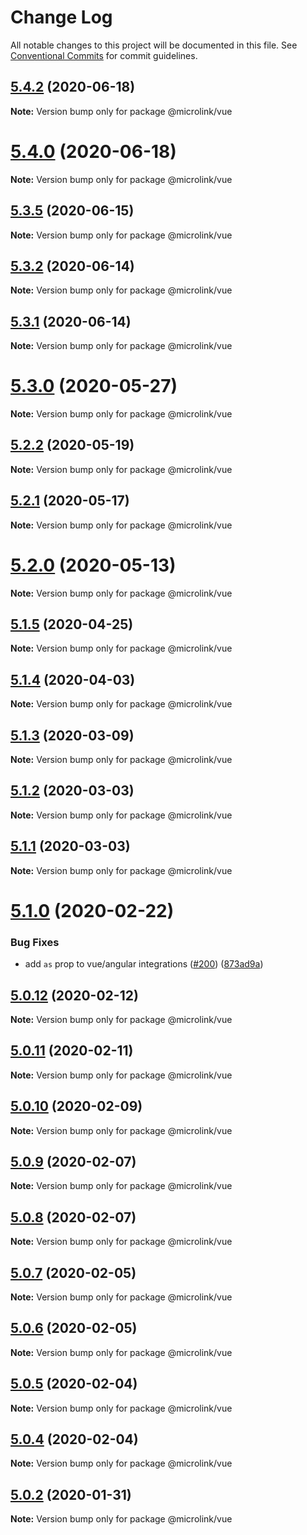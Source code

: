 # Change Log

All notable changes to this project will be documented in this file.
See [Conventional Commits](https://conventionalcommits.org) for commit guidelines.

## [5.4.2](http://github.com/microlinkhq/sdk/tree/master/packages/vue/compare/v5.4.0...v5.4.2) (2020-06-18)

**Note:** Version bump only for package @microlink/vue





# [5.4.0](http://github.com/microlinkhq/sdk/tree/master/packages/vue/compare/v5.3.5...v5.4.0) (2020-06-18)

**Note:** Version bump only for package @microlink/vue





## [5.3.5](http://github.com/microlinkhq/sdk/tree/master/packages/vue/compare/v5.3.4...v5.3.5) (2020-06-15)

**Note:** Version bump only for package @microlink/vue





## [5.3.2](http://github.com/microlinkhq/sdk/tree/master/packages/vue/compare/v5.3.1...v5.3.2) (2020-06-14)

**Note:** Version bump only for package @microlink/vue





## [5.3.1](http://github.com/microlinkhq/sdk/tree/master/packages/vue/compare/v5.3.0...v5.3.1) (2020-06-14)

**Note:** Version bump only for package @microlink/vue





# [5.3.0](http://github.com/microlinkhq/sdk/tree/master/packages/vue/compare/v5.2.2...v5.3.0) (2020-05-27)

**Note:** Version bump only for package @microlink/vue





## [5.2.2](http://github.com/microlinkhq/sdk/tree/master/packages/vue/compare/v5.2.1...v5.2.2) (2020-05-19)

**Note:** Version bump only for package @microlink/vue





## [5.2.1](http://github.com/microlinkhq/sdk/tree/master/packages/vue/compare/v5.2.0...v5.2.1) (2020-05-17)

**Note:** Version bump only for package @microlink/vue





# [5.2.0](http://github.com/microlinkhq/sdk/tree/master/packages/vue/compare/v5.1.5...v5.2.0) (2020-05-13)

**Note:** Version bump only for package @microlink/vue





## [5.1.5](http://github.com/microlinkhq/sdk/tree/master/packages/vue/compare/v5.1.4...v5.1.5) (2020-04-25)

**Note:** Version bump only for package @microlink/vue





## [5.1.4](http://github.com/microlinkhq/sdk/tree/master/packages/vue/compare/v5.1.3...v5.1.4) (2020-04-03)

**Note:** Version bump only for package @microlink/vue





## [5.1.3](http://github.com/microlinkhq/sdk/tree/master/packages/vue/compare/v5.1.2...v5.1.3) (2020-03-09)

**Note:** Version bump only for package @microlink/vue





## [5.1.2](http://github.com/microlinkhq/sdk/tree/master/packages/vue/compare/v5.1.1...v5.1.2) (2020-03-03)

**Note:** Version bump only for package @microlink/vue





## [5.1.1](http://github.com/microlinkhq/sdk/tree/master/packages/vue/compare/v5.1.0...v5.1.1) (2020-03-03)

**Note:** Version bump only for package @microlink/vue





# [5.1.0](http://github.com/microlinkhq/sdk/tree/master/packages/vue/compare/v5.0.12...v5.1.0) (2020-02-22)


### Bug Fixes

* add `as` prop to vue/angular integrations ([#200](http://github.com/microlinkhq/sdk/tree/master/packages/vue/issues/200)) ([873ad9a](http://github.com/microlinkhq/sdk/tree/master/packages/vue/commit/873ad9ac0cfbc670aa3e4b53d11ab2d1684ea1ca))





## [5.0.12](http://github.com/microlinkhq/sdk/tree/master/packages/vue/compare/v5.0.11...v5.0.12) (2020-02-12)

**Note:** Version bump only for package @microlink/vue





## [5.0.11](http://github.com/microlinkhq/sdk/tree/master/packages/vue/compare/v5.0.10...v5.0.11) (2020-02-11)

**Note:** Version bump only for package @microlink/vue





## [5.0.10](http://github.com/microlinkhq/sdk/tree/master/packages/vue/compare/v5.0.9...v5.0.10) (2020-02-09)

**Note:** Version bump only for package @microlink/vue





## [5.0.9](http://github.com/microlinkhq/sdk/tree/master/packages/vue/compare/v5.0.8...v5.0.9) (2020-02-07)

**Note:** Version bump only for package @microlink/vue





## [5.0.8](http://github.com/microlinkhq/sdk/tree/master/packages/vue/compare/v5.0.7...v5.0.8) (2020-02-07)

**Note:** Version bump only for package @microlink/vue





## [5.0.7](http://github.com/microlinkhq/sdk/tree/master/packages/vue/compare/v5.0.6...v5.0.7) (2020-02-05)

**Note:** Version bump only for package @microlink/vue





## [5.0.6](http://github.com/microlinkhq/sdk/tree/master/packages/vue/compare/v5.0.5...v5.0.6) (2020-02-05)

**Note:** Version bump only for package @microlink/vue





## [5.0.5](http://github.com/microlinkhq/sdk/tree/master/packages/vue/compare/v5.0.4...v5.0.5) (2020-02-04)

**Note:** Version bump only for package @microlink/vue





## [5.0.4](http://github.com/microlinkhq/sdk/tree/master/packages/vue/compare/v5.0.3...v5.0.4) (2020-02-04)

**Note:** Version bump only for package @microlink/vue





## [5.0.2](http://github.com/microlinkhq/sdk/tree/master/packages/vue/compare/v5.0.1...v5.0.2) (2020-01-31)

**Note:** Version bump only for package @microlink/vue
